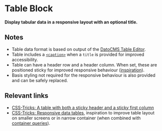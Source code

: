 # Table Block

**Display tabular data in a responsive layout with an optional title.**

## Notes

* Table data format is based on output of the [DatoCMS Table Editor](https://www.datocms.com/marketplace/plugins/i/datocms-plugin-table-editor).
* Table includes a [`<caption>`](https://developer.mozilla.org/en-US/docs/Web/HTML/Element/caption) when a `title` is provided for improved accessibility.
* Table can have a header row and a header column. When set, these are positioned sticky for improved responsive behaviour ([inspiration](https://css-tricks.com/a-table-with-both-a-sticky-header-and-a-sticky-first-column/)).
* Basis styling not required for the responsive behaviour is also provided and can be safely replaced. 

## Relevant links

* [CSS-Tricks: A table with both a sticky header and a sticky first column](https://css-tricks.com/a-table-with-both-a-sticky-header-and-a-sticky-first-column/)
* [CSS-Tricks: Responsive data tables](https://css-tricks.com/responsive-data-tables/), inspiration to improve table layout on smaller screens or in narrow container (when combined with [container queries](https://developer.mozilla.org/en-US/docs/Web/CSS/CSS_Container_Queries)).
